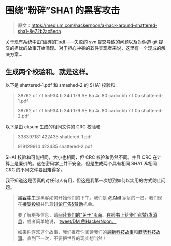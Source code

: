 # 围绕“粉碎”SHA1 的黑客攻击

> 原文：<https://medium.com/hackernoon/a-hack-around-shattered-sha1-8e72b2ac5eda>

关于现有系统中由[“破碎的”pdf](http://shattered.io/)——失败的 svn 提交导致的问题以及对伪造 git 提交的担忧的故事开始涌现。对于担心冲突的软件实现者来说，这里有一个现成的解决方案…

## 生成两个校验和。就是这样。

以下是 shattered-1.pdf 和 smashed-2 的 SHA1 校验和:

> 38762 cf 7 f 55934 b 34d 179 AE 6a 4c 80 cadccbb 7 f 0a shattered-1.pdf
> 
> 38762 cf 7 f 55934 b 34d 179 AE 6a 4c 80 cadccbb 7 f 0a shattered-2.pdf

以下是由 cksum 生成的相同文件的 CRC 校验和:

> 338397181 422435 shattered-1.pdf
> 
> 919129914 422435 shattered-2.pdf

SHA1 校验和可能相同，大小也相同，但 CRC 校验和仍然不同。并且 CRC 在计算上是廉价的。这在密码学上并不安全，但是生成两个具有相同 SHA1 *和*相同 CRC 的不同文件要困难得多。

我不知道这是否真的对任何人有用，但这是我第一次想到如何以实用的方式防止问题。

> [黑客中午](http://bit.ly/Hackernoon)是黑客如何开始他们的下午。我们是 [@AMI](http://bit.ly/atAMIatAMI) 家庭的一员。我们现在[接受投稿](http://bit.ly/hackernoonsubmission)并乐意[讨论广告&赞助](mailto:partners@amipublications.com)机会。
> 
> 要了解更多信息，请[阅读我们的“关于”页面](https://goo.gl/4ofytp)、[在脸书上给我们点赞/发消息](http://bit.ly/HackernoonFB)，或者简单地说， [tweet/DM @HackerNoon。](https://goo.gl/k7XYbx)
> 
> 如果你喜欢这个故事，我们推荐你阅读我们的[最新科技故事](http://bit.ly/hackernoonlatestt)和[趋势科技故事](https://hackernoon.com/trending)。直到下一次，不要把世界的现实想当然！